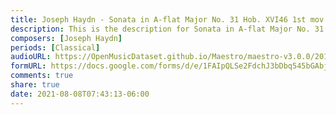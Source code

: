 ```yaml
---
title: Joseph Haydn - Sonata in A-flat Major No. 31 Hob. XVI46 1st mov. (1)
description: This is the description for Sonata in A-flat Major No. 31 Hob. XVI46 1st mov. by Joseph Haydn
composers: [Joseph Haydn]
periods: [Classical]
audioURL: https://OpenMusicDataset.github.io/Maestro/maestro-v3.0.0/2013/ORIG-MIDI_03_7_6_13_Group__MID--AUDIO_10_R1_2013_wav--2.midi
formURL: https://docs.google.com/forms/d/e/1FAIpQLSe2FdchJ3bDbq545bGAbjCzCkRF9fmtDNeVMVirv5Fs9aNcqg/viewform
comments: true
share: true
date: 2021-08-08T07:43:13-06:00
---
```

